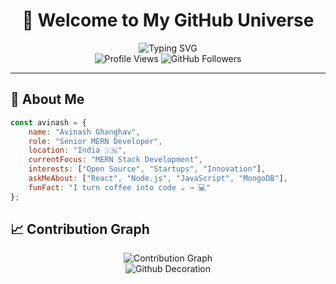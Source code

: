 # <div align="center">👋 Welcome to My GitHub Universe</div>

<div align="center">
  
  <!-- Animated Header -->
  <img src="https://readme-typing-svg.herokuapp.com?font=Fira+Code&size=22&duration=3000&pause=1000&color=00D9FF&center=true&vCenter=true&width=435&lines=Full+Stack+Developer;MERN+Stack+Enthusiast;Open+Source+Contributor;Startup+Innovator;Problem+Solver" alt="Typing SVG" />
  
  <!-- Profile Views with Custom Badge -->
  <br/>
  <img src="https://komarev.com/ghpvc/?username=Avinash9997&label=Profile%20Views&color=blueviolet&style=for-the-badge&abbreviated=true" alt="Profile Views" />
  <img src="https://img.shields.io/github/followers/Avinash9997?label=Followers&style=for-the-badge&color=blue" alt="GitHub Followers" />
  
</div>

---

## 🚀 About Me

```javascript
const avinash = {
    name: "Avinash Ghanghav",
    role: "Senior MERN Developer",
    location: "India 🇮🇳",
    currentFocus: "MERN Stack Development",
    interests: ["Open Source", "Startups", "Innovation"],
    askMeAbout: ["React", "Node.js", "JavaScript", "MongoDB"],
    funFact: "I turn coffee into code ☕ → 💻"
};
```
## 📈 Contribution Graph

<div align="center">
  
  <img src="https://github-readme-activity-graph.vercel.app/graph?username=Avinash9997&theme=tokyo-night&hide_border=true&area=true" alt="Contribution Graph" />
  
</div>

<div align="center">
  
  <!-- Wave Animation -->
  <img src="https://raw.githubusercontent.com/mayhemantt/mayhemantt/Update/svg/Bottom.svg" alt="Github Decoration" />
  
</div>





